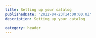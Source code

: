 ```yaml
---
title: Setting up your catalog
publishedDate: '2022-04-23T14:00:00.0Z'
description: Setting up your catalog

category: header
---
```

